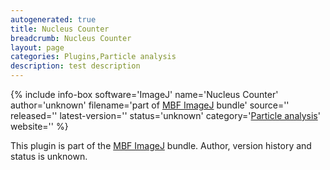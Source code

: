 ```yaml
---
autogenerated: true
title: Nucleus Counter
breadcrumb: Nucleus Counter
layout: page
categories: Plugins,Particle analysis
description: test description
---
```


{% include info-box software='ImageJ' name='Nucleus Counter' author='unknown' filename='part of [MBF ImageJ](MBF_ImageJ) bundle' source='' released='' latest-version='' status='unknown' category='[Particle analysis](Category_Particle_analysis)' website='' %}

This plugin is part of the [MBF ImageJ](MBF_ImageJ) bundle. Author, version history and status is unknown.

 
